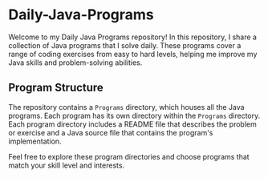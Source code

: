 # Daily-Java-Programs

Welcome to my Daily Java Programs repository! In this repository, I share a collection of Java programs that I solve daily. These programs cover a range of coding exercises from easy to hard levels, helping me improve my Java skills and problem-solving abilities.

## Program Structure

The repository contains a `Programs` directory, which houses all the Java programs. Each program has its own directory within the `Programs` directory. Each program directory includes a README file that describes the problem or exercise and a Java source file that contains the program's implementation.

Feel free to explore these program directories and choose programs that match your skill level and interests.
